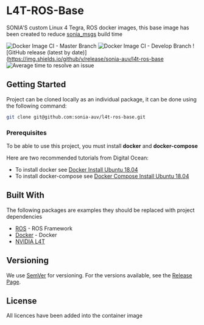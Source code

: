 # L4T-ROS-Base

SONIA'S custom Linux 4 Tegra, ROS docker images, this base image has been created to reduce [sonia_msgs](https://github.com/sonia-auv/sonia_msgs) build time

![Docker Image CI - Master Branch](https://github.com/sonia-auv/l4t-ros-base/workflows/Docker%20Image%20CI%20-%20Master%20Branch/badge.svg)
![Docker Image CI - Develop Branch](https://github.com/sonia-auv/l4t-ros-base/workflows/Docker%20Image%20CI%20-%20Develop%20Branch/badge.svg?branch=develop)
![GitHub release (latest by date)](https://img.shields.io/github/v/release/sonia-auv/l4t-ros-base
![Average time to resolve an issue](https://isitmaintained.com/badge/resolution/sonia-auv/l4t-ros-base.svg)


## Getting Started


Project can be cloned locally as an individual package, it can be done using the following command:

```bash
git clone git@github.com:sonia-auv/l4t-ros-base.git
```

### Prerequisites

To be able to use this project, you must install **docker** and **docker-compose**

Here are two recommended tutorials from Digital Ocean:

* To install docker see [Docker Install Ubuntu 18.04](https://www.digitalocean.com/community/tutorials/how-to-install-and-use-docker-on-ubuntu-18-04)
* To install docker-compose see [Docker Compose Install Ubuntu 18.04](https://www.digitalocean.com/community/tutorials/how-to-install-docker-compose-on-ubuntu-18-04)


## Built With

The following packages are examples they should be replaced with project dependencies

* [ROS](http://wiki.ros.org/) - ROS Framework
* [Docker](https://docs.docker.com/) - Docker
* [NVIDIA L4T](https://ngc.nvidia.com/catalog/containers/nvidia:l4t-base)

## Versioning

We use [SemVer](http://semver.org/) for versioning. For the versions available, see the [Release Page](https://github.com/sonia-auv/sonia_msgs/releases).

## License

All licences have been added into the container image 
